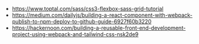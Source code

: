 
 - https://www.toptal.com/sass/css3-flexbox-sass-grid-tutorial
 - https://medium.com/dailyjs/building-a-react-component-with-webpack-publish-to-npm-deploy-to-github-guide-6927f60b3220
 - https://hackernoon.com/building-a-reusable-front-end-development-project-using-webpack-and-tailwind-css-nsk2de9